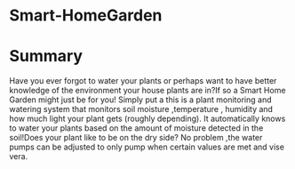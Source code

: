 # Smart-HomeGarden

# Summary
Have you ever forgot to water your plants or perhaps want to have better knowledge of the environment your house plants are in?If so a Smart Home Garden might just be for you! Simply put a this  is a plant monitoring and watering system that monitors soil moisture ,temperature , humidity and how much light your plant gets  (roughly depending). It automatically knows to water your plants based on the amount of moisture detected in the soil!Does your plant like to be on the dry side? No problem ,the water pumps can be adjusted to only pump when certain values are met and vise vera.

